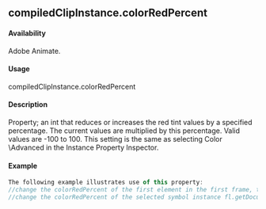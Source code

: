 ## compiledClipInstance.colorRedPercent

#### Availability

Adobe Animate.

#### Usage

compiledClipInstance.colorRedPercent

#### Description

Property; an int that reduces or increases the red tint values by a specified percentage. The current values are multiplied by this percentage. Valid values are -100 to 100.
This setting is the same as selecting Color \Advanced in the Instance Property Inspector.

#### Example

```javascript
The following example illustrates use of this property:
//change the colorRedPercent of the first element in the first frame, top layer fl.getDocumentDOM().getTimeline().layers\[0\].frames\[0\].elements\[0\].colorRedPercent = 100;
//change the colorRedPercent of the selected symbol instance fl.getDocumentDOM().selection\[0\].colorRedPercent = 80;

```
